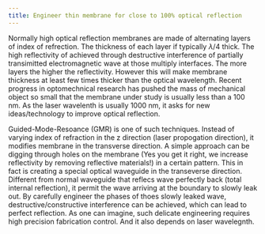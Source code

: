 ```yaml
---
title: Engineer thin membrane for close to 100% optical reflection
---
```


Normally high optical reflection membranes are made of alternating layers of index of refrection. The thickness of each layer if typically $\lambda/4$ thick. The high reflectivity of achieved through destructive interference of partially transimitted electromagnetic wave at those multiply interfaces. The more layers the higher the reflectivity. However this will make membrane thickness at least few times thicker than the optical wavelength. Recent progress in optomechnical research has pushed the mass of mechanical object so small that the membrane under study is usually less than a 100 nm. As the laser wavelenth is usually 1000 nm, it asks for new ideas/technology to improve optical reflection.

Guided-Mode-Resoance (GMR) is one of such techniques. Instead of varying index of refraction in the z direction (laser propogation direction), it modifies membrane in the transverse direction. A simple approach can be digging through holes on the membrane (Yes you get it right, we increase reflectivity by removing reflective materials!) in a certain pattern. This in fact is creating a special optical waveguide in the transeverse direction. Different from normal waveguide that reflecs wave perfectly back (total internal reflection), it permit the wave arriving at the boundary to slowly leak out. By carefully engineer the phases of thoes slowly leaked wave, destructive/constructive interference can be achieved, which can lead to perfect reflection. As one can imagine, such delicate engineering requires high precision fabrication control. And it also depends on laser wavelegnth.
